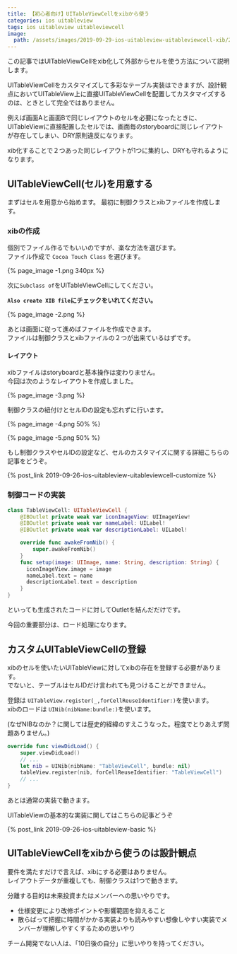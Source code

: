 ```yaml
---
title: 【初心者向け】UITableViewCellをxibから使う
categories: ios uitableview
tags: ios uitableview uitableviewcell
image:
  path: /assets/images/2019-09-29-ios-uitableview-uitableviewcell-xib/2019-09-29-ios-uitableview-uitableviewcell-xib.png
---
```

この記事ではUITableViewCellをxib化して外部からセルを使う方法について説明します。

UITableViewCellをカスタマイズして多彩なテーブル実装はできますが、設計観点においてUITableView上に直接UITableViewCellを配置してカスタマイズするのは、ときとして完全ではありません。

例えば画面Aと画面Bで同じレイアウトのセルを必要になったときに、UITableViewに直接配置したセルでは、画面毎のstoryboardに同じレイアウトが存在してしまい、DRY原則違反になります。

xib化することで２つあった同じレイアウトが1つに集約し、DRYも守れるようになります。

## UITableViewCell(セル)を用意する

まずはセルを用意から始めます。
最初に制御クラスとxibファイルを作成します。

### xibの作成

個別でファイル作るでもいいのですが、楽な方法を選びます。  
ファイル作成で `Cocoa Touch Class` を選びます。

{% page_image -1.png 340px %}

次に`Subclass of`をUITableViewCellにしてください。

**`Also create XIB file`にチェックをいれてください。**

{% page_image -2.png %}

あとは画面に従って進めばファイルを作成できます。  
ファイルは制御クラスとxibファイルの２つが出来ているはずです。

#### レイアウト
xibファイルはstoryboardと基本操作は変わりません。  
今回は次のようなレイアウトを作成しました。

{% page_image -3.png %}

制御クラスの紐付けとセルIDの設定も忘れずに行います。

{% page_image -4.png 50% %}

{% page_image -5.png 50% %}


もし制御クラスやセルIDの設定など、セルのカスタマイズに関する詳細こちらの記事をどうぞ。

{% post_link 2019-09-26-ios-uitableview-uitableviewcell-customize %}

### 制御コードの実装

```swift
class TableViewCell: UITableViewCell {
    @IBOutlet private weak var iconImageView: UIImageView!
    @IBOutlet private weak var nameLabel: UILabel!
    @IBOutlet private weak var descriptionLabel: UILabel!

    override func awakeFromNib() {
        super.awakeFromNib()
    }
    func setup(image: UIImage, name: String, description: String) {
      iconImageView.image = image
      nameLabel.text = name
      descriptionLabel.text = description
    }
}
```

といっても生成されたコードに対してOutletを結んだだけです。

今回の重要部分は、ロード処理になります。

## カスタムUITableViewCellの登録

xibのセルを使いたいUITableViewに対してxibの存在を登録する必要があります。  
でないと、テーブルはセルIDだけ言われても見つけることができません。

登録は `UITableView.register(_,forCellReuseIdentifier:)`を使います。  
xibのロードは `UINib(nibName:bundle:)`を使います。

(なぜNIBなのか？に関しては歴史的経緯のすえこうなった。程度でとりあえず問題ありません。)

```swift
override func viewDidLoad() {
    super.viewDidLoad()
    // ...
    let nib = UINib(nibName: "TableViewCell", bundle: nil)
    tableView.register(nib, forCellReuseIdentifier: "TableViewCell")
    // ...
}
```

あとは通常の実装で動きます。

UITableViewの基本的な実装に関してはこちらの記事どうぞ

{% post_link 2019-09-26-ios-uitableview-basic %}

## UITableViewCellをxibから使うのは設計観点

要件を満たすだけで言えば、xibにする必要はありません。  
レイアウトデータが重複しても、制御クラスは1つで動きます。

分離する目的は未来投資またはメンバーへの思いやりです。

- 仕様変更により改修ポイントや影響範囲を抑えること
- 散らばって把握に時間がかかる実装よりも読みやすい想像しやすい実装でメンバーが理解しやすくするための思いやり

チーム開発でない人は、「10日後の自分」に思いやりを持ってください。
